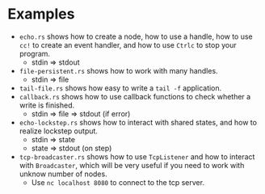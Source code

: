 # Examples

- `echo.rs` shows how to create a node, how to use a handle, how to use `cc!` to create an event handler, and how to use `Ctrlc` to stop your program.
  - stdin => stdout
- `file-persistent.rs` shows how to work with many handles.
  - stdin => file
- `tail-file.rs` shows how easy to write a `tail -f` application.
- `callback.rs` shows how to use callback functions to check whether a write is finished.
  - stdin => file => stdout (if error)
- `echo-lockstep.rs` shows how to interact with shared states, and how to realize lockstep output.
  - stdin => state
  - state => stdout (on step)
- `tcp-broadcaster.rs` shows how to use `TcpListener` and how to interact with `Broadcaster`, which will be very useful if you need to work with unknow number of nodes.
  - Use `nc localhost 8080` to connect to the tcp server.
